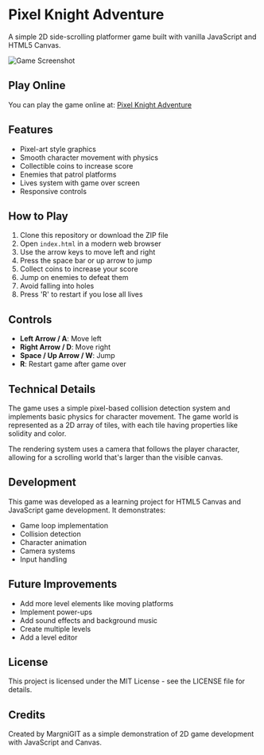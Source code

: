 # Pixel Knight Adventure

A simple 2D side-scrolling platformer game built with vanilla JavaScript and HTML5 Canvas.

![Game Screenshot](screenshot.png)

## Play Online

You can play the game online at: [Pixel Knight Adventure](https://margnigit.github.io/Pixel-Knight-Adventure/)

## Features

- Pixel-art style graphics
- Smooth character movement with physics
- Collectible coins to increase score
- Enemies that patrol platforms
- Lives system with game over screen
- Responsive controls

## How to Play

1. Clone this repository or download the ZIP file
2. Open `index.html` in a modern web browser
3. Use the arrow keys to move left and right
4. Press the space bar or up arrow to jump
5. Collect coins to increase your score
6. Jump on enemies to defeat them
7. Avoid falling into holes
8. Press 'R' to restart if you lose all lives

## Controls

- **Left Arrow / A**: Move left
- **Right Arrow / D**: Move right
- **Space / Up Arrow / W**: Jump
- **R**: Restart game after game over

## Technical Details

The game uses a simple pixel-based collision detection system and implements basic physics for character movement. The game world is represented as a 2D array of tiles, with each tile having properties like solidity and color.

The rendering system uses a camera that follows the player character, allowing for a scrolling world that's larger than the visible canvas.

## Development

This game was developed as a learning project for HTML5 Canvas and JavaScript game development. It demonstrates:

- Game loop implementation
- Collision detection
- Character animation
- Camera systems
- Input handling

## Future Improvements

- Add more level elements like moving platforms
- Implement power-ups
- Add sound effects and background music
- Create multiple levels
- Add a level editor

## License

This project is licensed under the MIT License - see the LICENSE file for details.

## Credits

Created by MargniGIT as a simple demonstration of 2D game development with JavaScript and Canvas. 